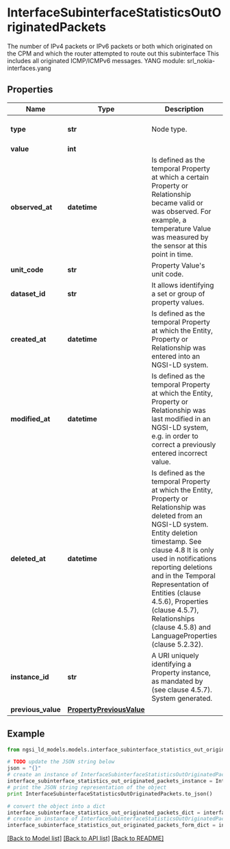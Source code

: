 # InterfaceSubinterfaceStatisticsOutOriginatedPackets

The number of IPv4 packets or IPv6 packets or both which originated on the CPM and which the router attempted to route out this subinterface  This includes all originated ICMP/ICMPv6 messages.  YANG module: srl_nokia-interfaces.yang 

## Properties

Name | Type | Description | Notes
------------ | ------------- | ------------- | -------------
**type** | **str** | Node type.  | [optional] [default to 'Property']
**value** | **int** |  | 
**observed_at** | **datetime** | Is defined as the temporal Property at which a certain Property or Relationship became valid or was observed. For example, a temperature Value was measured by the sensor at this point in time.  | [optional] 
**unit_code** | **str** | Property Value&#39;s unit code.  | [optional] 
**dataset_id** | **str** | It allows identifying a set or group of property values.  | [optional] 
**created_at** | **datetime** | Is defined as the temporal Property at which the Entity, Property or Relationship was entered into an NGSI-LD system.  | [optional] [readonly] 
**modified_at** | **datetime** | Is defined as the temporal Property at which the Entity, Property or Relationship was last modified in an NGSI-LD system, e.g. in order to correct a previously entered incorrect value.  | [optional] [readonly] 
**deleted_at** | **datetime** | Is defined as the temporal Property at which the Entity, Property or Relationship was deleted from an NGSI-LD system.  Entity deletion timestamp. See clause 4.8 It is only used in notifications reporting deletions and in the Temporal Representation of Entities (clause 4.5.6), Properties (clause 4.5.7), Relationships (clause 4.5.8) and LanguageProperties (clause 5.2.32).  | [optional] [readonly] 
**instance_id** | **str** | A URI uniquely identifying a Property instance, as mandated by (see clause 4.5.7). System generated.  | [optional] [readonly] 
**previous_value** | [**PropertyPreviousValue**](PropertyPreviousValue.md) |  | [optional] 

## Example

```python
from ngsi_ld_models.models.interface_subinterface_statistics_out_originated_packets import InterfaceSubinterfaceStatisticsOutOriginatedPackets

# TODO update the JSON string below
json = "{}"
# create an instance of InterfaceSubinterfaceStatisticsOutOriginatedPackets from a JSON string
interface_subinterface_statistics_out_originated_packets_instance = InterfaceSubinterfaceStatisticsOutOriginatedPackets.from_json(json)
# print the JSON string representation of the object
print InterfaceSubinterfaceStatisticsOutOriginatedPackets.to_json()

# convert the object into a dict
interface_subinterface_statistics_out_originated_packets_dict = interface_subinterface_statistics_out_originated_packets_instance.to_dict()
# create an instance of InterfaceSubinterfaceStatisticsOutOriginatedPackets from a dict
interface_subinterface_statistics_out_originated_packets_form_dict = interface_subinterface_statistics_out_originated_packets.from_dict(interface_subinterface_statistics_out_originated_packets_dict)
```
[[Back to Model list]](../README.md#documentation-for-models) [[Back to API list]](../README.md#documentation-for-api-endpoints) [[Back to README]](../README.md)



